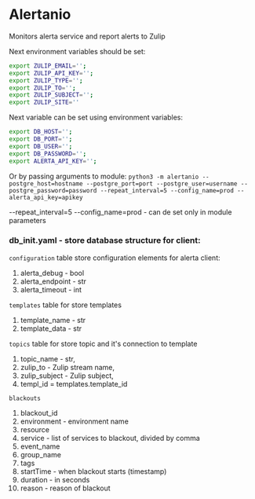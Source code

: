 # Alertanio

Monitors alerta service and report alerts to Zulip

Next environment variables should be set:
```bash
export ZULIP_EMAIL='';
export ZULIP_API_KEY='';
export ZULIP_TYPE='';
export ZULIP_TO='';
export ZULIP_SUBJECT='';
export ZULIP_SITE=''
```
Next variable can be set using environment variables:
```bash
export DB_HOST='';
export DB_PORT='';
export DB_USER='';
export DB_PASSWORD='';
export ALERTA_API_KEY='';
```
Or by passing arguments to module:
`python3 -m alertanio --postgre_host=hostname --postgre_port=port --postgre_user=username --postgre_password=password --repeat_interval=5 --config_name=prod --alerta_api_key=apikey`

--repeat_interval=5 --config_name=prod - can de set only in module parameters

### **db_init.yaml** - store database structure for client:

`configuration` table store configuration elements for alerta client:
1. alerta_debug - bool
2. alerta_endpoint - str
3. alerta_timeout - int

`templates` table for store templates
1. template_name - str
2. template_data - str

`topics` table for store topic and it's connection to template
1. topic_name - str,
2. zulip_to - Zulip stream name,
3. zulip_subject - Zulip subject,
4. templ_id = templates.template_id

`blackouts`
1. blackout_id
2. environment - environment name
3. resource
4. service - list of services to blackout, divided by comma
5. event_name 
6. group_name
7. tags
8. startTime - when blackout starts (timestamp)
9. duration - in seconds
10. reason - reason of blackout
